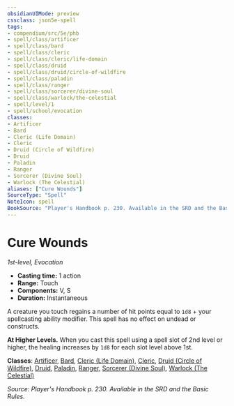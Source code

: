 ```yaml
---
obsidianUIMode: preview
cssclass: json5e-spell
tags:
- compendium/src/5e/phb
- spell/class/artificer
- spell/class/bard
- spell/class/cleric
- spell/class/cleric/life-domain
- spell/class/druid
- spell/class/druid/circle-of-wildfire
- spell/class/paladin
- spell/class/ranger
- spell/class/sorcerer/divine-soul
- spell/class/warlock/the-celestial
- spell/level/1
- spell/school/evocation
classes:
- Artificer
- Bard
- Cleric (Life Domain)
- Cleric
- Druid (Circle of Wildfire)
- Druid
- Paladin
- Ranger
- Sorcerer (Divine Soul)
- Warlock (The Celestial)
aliases: ["Cure Wounds"]
SourceType: "Spell"
NoteIcon: spell
BookSource: "Player's Handbook p. 230. Available in the SRD and the Basic Rules."
---
```

# Cure Wounds
*1st-level, Evocation*  

- **Casting time:** 1 action
- **Range:** Touch
- **Components:** V, S
- **Duration:** Instantaneous

A creature you touch regains a number of hit points equal to `1d8` + your spellcasting ability modifier. This spell has no effect on undead or constructs.

**At Higher Levels.** When you cast this spell using a spell slot of 2nd level or higher, the healing increases by `1d8` for each slot level above 1st.

**Classes**: [Artificer](/2-Mechanics/CLI/classes/artificer-tce.md), [Bard](/2-Mechanics/CLI/classes/bard.md), [Cleric (Life Domain)](/2-Mechanics/CLI/classes/cleric-life-domain.md), [Cleric](/2-Mechanics/CLI/classes/cleric.md), [Druid (Circle of Wildfire)](/2-Mechanics/CLI/classes/druid-circle-of-wildfire-tce.md), [Druid](/2-Mechanics/CLI/classes/druid.md), [Paladin](/2-Mechanics/CLI/classes/paladin.md), [Ranger](/2-Mechanics/CLI/classes/ranger.md), [Sorcerer (Divine Soul)](/2-Mechanics/CLI/classes/sorcerer-divine-soul-xge.md), [Warlock (The Celestial)](/2-Mechanics/CLI/classes/warlock-the-celestial-xge.md)

*Source: Player's Handbook p. 230. Available in the SRD and the Basic Rules.*